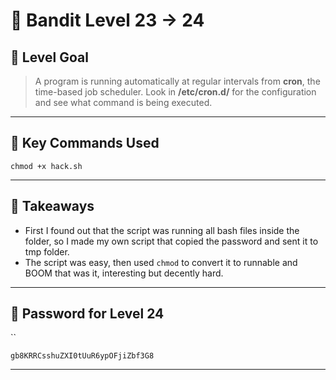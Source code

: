 # 🧭 Bandit Level 23 → 24

## 🎯 Level Goal
> A program is running automatically at regular intervals from **cron**, the time-based job scheduler. Look in **/etc/cron.d/** for the configuration and see what command is being executed.

---
## 📂 Key Commands Used

```
chmod +x hack.sh
```

---
## 🧠 Takeaways

- First I found out that the script was running all bash files inside the folder, so I made my own script that copied the password and sent it to tmp folder.
- The script was easy, then used `chmod` to convert it to runnable and BOOM that was it, interesting but decently hard.

---
## 🔐 Password for Level 24
``
```
gb8KRRCsshuZXI0tUuR6ypOFjiZbf3G8
```

---
